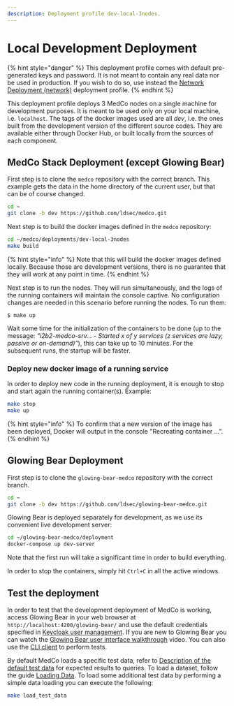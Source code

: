 ```yaml
---
description: Deployment profile dev-local-3nodes.
---
```


# Local Development Deployment

{% hint style="danger" %}
This deployment profile comes with default pre-generated keys and password. It is not meant to contain any real data nor be used in production. If you wish to do so, use instead the [Network Deployment \(network\)](../system-administrators/deployment/network-deployment.md) deployment profile.
{% endhint %}

This deployment profile deploys 3 MedCo nodes on a single machine for development purposes. It is meant to be used only on your local machine, i.e. `localhost`. The tags of the docker images used are all _dev_, i.e. the ones built from the development version of the different source codes. They are available either through Docker Hub, or built locally from the sources of each component.

## MedCo Stack Deployment \(except Glowing Bear\)

First step is to clone the `medco` repository with the correct branch. This example gets the data in the home directory of the current user, but that can be of course changed.

```bash
cd ~
git clone -b dev https://github.com/ldsec/medco.git
```

Next step is to build the docker images defined in the `medco` repository:

```bash
cd ~/medco/deployments/dev-local-3nodes
make build
```

{% hint style="info" %}
Note that this will build the docker images defined locally. Because those are development versions, there is no guarantee that they will work at any point in time.
{% endhint %}

Next step is to run the nodes. They will run simultaneously, and the logs of the running containers will maintain the console captive. No configuration changes are needed in this scenario before running the nodes. To run them:

```text
$ make up
```

Wait some time for the initialization of the containers to be done \(up to the message: _“i2b2-medco-srv… - Started x of y services \(z services are lazy, passive or on-demand\)”_\), this can take up to 10 minutes. For the subsequent runs, the startup will be faster.

### Deploy new docker image of a running service

In order to deploy new code in the running deployment, it is enough to stop and start again the running container\(s\). Example:

```bash
make stop
make up
```

{% hint style="info" %}
To confirm that a new version of the image has been deployed, Docker will output in the console "Recreating container ...".
{% endhint %}

## Glowing Bear Deployment

First step is to clone the `glowing-bear-medco` repository with the correct branch.

```bash
cd ~
git clone -b dev https://github.com/ldsec/glowing-bear-medco.git
```

Glowing Bear is deployed separately for development, as we use its convenient live development server:

```bash
cd ~/glowing-bear-medco/deployment
docker-compose up dev-server
```

Note that the first run will take a significant time in order to build everything.

In order to stop the containers, simply hit `Ctrl+C` in all the active windows.

## Test the deployment

In order to test that the development deployment of MedCo is working, access Glowing Bear in your web browser at `http://localhost:4200/glowing-bear/` and use the default credentials specified in [Keycloak user management](../system-administrators/deployment/configuration/keycloak.md#user-management). If you are new to Glowing Bear you can watch the [Glowing Bear user interface walkthrough](https://glowingbear.app/) video. You can also use the [CLI client](../system-administrators/cli.md) to perform tests.

By default MedCo loads a specific test data, refer to [Description of the default test data](https://medco.epfl.ch/documentation/developer/test_data_description.html#lbl-test-data-description) for expected results to queries. To load a dataset, follow the guide [Loading Data](../system-administrators/data-loading/). To load some additional test data by performing a simple data loading you can execute the following:

```bash
make load_test_data
```

